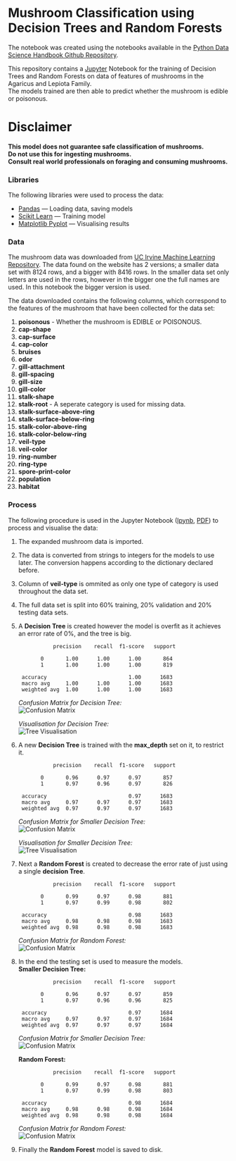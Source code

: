 # Mushroom Classification using Decision Trees and Random Forests

The notebook was created using the notebooks available in the [Python Data Science Handbook Github Repository](https://github.com/jakevdp/PythonDataScienceHandbook).

This repository contains a [Jupyter](https://jupyter.org/) Notebook for the training of Decision Trees and Random Forests on data of features of mushrooms in the Agaricus and Lepiota Family.  
The models trained are then able to predict whether the mushroom is edible or poisonous.

# Disclaimer

**This model does not guarantee safe classification of mushrooms.  
Do not use this for ingesting mushrooms.  
Consult real world professionals on foraging and consuming mushrooms.**

### Libraries

The following libraries were used to process the data:

- [Pandas](https://pandas.pydata.org/) — Loading data, saving models
- [Scikit Learn](https://scikit-learn.org/stable/) — Training model
- [Matplotlib Pyplot](https://matplotlib.org/stable/) — Visualising results

### Data

The mushroom data was downloaded from [UC Irvine Machine Learning Repository](https://archive.ics.uci.edu/dataset/73/mushroom).
The data found on the website has 2 versions; a smaller data set with 8124 rows, and a bigger with 8416 rows. In the smaller data set only letters are used in the rows, however in the bigger one the full names are used. In this notebook the bigger version is used.

The data downloaded contains the following columns, which correspond to the features of the mushroom that have been collected for the data set:

1. **poisonous** - Whether the mushroom is EDIBLE or POISONOUS.
2. **cap-shape**
3. **cap-surface**
4. **cap-color**
5. **bruises**
6. **odor**
7. **gill-attachment**
8. **gill-spacing**
9. **gill-size**
10. **gill-color**
11. **stalk-shape**
12. **stalk-root** - A seperate category is used for missing data.
13. **stalk-surface-above-ring**
14. **stalk-surface-below-ring**
15. **stalk-color-above-ring**
16. **stalk-color-below-ring**
17. **veil-type**
18. **veil-color**
19. **ring-number**
20. **ring-type**
21. **spore-print-color**
22. **population**
23. **habitat**

### Process

The following procedure is used in the Jupyter Notebook ([Ipynb](Notebooks/MushroomClassification.ipynb), [PDF](Notebooks/MushroomClassification.pdf)) to process and visualise the data:

1.  The expanded mushroom data is imported.
2.  The data is converted from strings to integers for the models to use later. The conversion happens according to the dictionary declared before.
3.  Column of **veil-type** is ommited as only one type of category is used throughout the data set.
4.  The full data set is split into 60% training, 20% validation and 20% testing data sets.
5.  A **Decision Tree** is created however the model is overfit as it achieves an error rate of 0%, and the tree is big.

                   precision    recall  f1-score   support

               0       1.00      1.00      1.00       864
               1       1.00      1.00      1.00       819

         accuracy                          1.00      1683
         macro avg     1.00      1.00      1.00      1683
         weighted avg  1.00      1.00      1.00      1683

    _Confusion Matrix for Decision Tree:_  
    ![Confusion Matrix](Images/decision_tree_confusion_matrix.png)

    _Visualisation for Decision Tree:_  
    ![Tree Visualisation](Images/decision_tree_visualisation.png)

6.  A new **Decision Tree** is trained with the **max_depth** set on it, to restrict it.

                   precision    recall  f1-score   support

               0       0.96      0.97      0.97       857
               1       0.97      0.96      0.97       826

         accuracy                          0.97      1683
         macro avg     0.97      0.97      0.97      1683
         weighted avg  0.97      0.97      0.97      1683

    _Confusion Matrix for Smaller Decision Tree:_  
    ![Confusion Matrix](Images/smaller_decision_tree_confusion_matrix.png)

    _Visualisation for Smaller Decision Tree:_  
    ![Tree Visualisation](Images/smaller_decision_tree_visualisation.png)

7.  Next a **Random Forest** is created to decrease the error rate of just using a single **decision Tree**.

                   precision    recall  f1-score   support

               0       0.99      0.97      0.98       881
               1       0.97      0.99      0.98       802

         accuracy                          0.98      1683
         macro avg     0.98      0.98      0.98      1683
         weighted avg  0.98      0.98      0.98      1683

    _Confusion Matrix for Random Forest:_  
    ![Confusion Matrix](Images/random_forest_confusion_matrix.png)

8.  In the end the testing set is used to measure the models.  
    **Smaller Decision Tree:**

                   precision    recall  f1-score   support

               0       0.96      0.97      0.97       859
               1       0.97      0.96      0.96       825

         accuracy                          0.97      1684
         macro avg     0.97      0.97      0.97      1684
         weighted avg  0.97      0.97      0.97      1684

    _Confusion Matrix for Smaller Decision Tree:_  
    ![Confusion Matrix](Images/smaller_decision_tree_testing_confusion_matrix.png)

    **Random Forest:**

                   precision    recall  f1-score   support

               0       0.99      0.97      0.98       881
               1       0.97      0.99      0.98       803

         accuracy                          0.98      1684
         macro avg     0.98      0.98      0.98      1684
         weighted avg  0.98      0.98      0.98      1684

    _Confusion Matrix for Random Forest:_  
    ![Confusion Matrix](Images/random_forest_confusion_matrix.png)

9.  Finally the **Random Forest** model is saved to disk.
